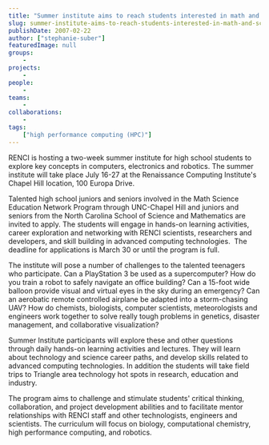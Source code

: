 ```yaml
---
title: "Summer institute aims to reach students interested in math and science"
slug: summer-institute-aims-to-reach-students-interested-in-math-and-science
publishDate: 2007-02-22
author: ["stephanie-suber"]
featuredImage: null
groups:
    - 
projects:
    - 
people:
    - 
teams: 
    - 
collaborations:
    - 
tags:
    ["high performance computing (HPC)"]
---
```

RENCI is hosting a two-week summer institute for high school students to explore key concepts in computers, electronics and robotics. The summer institute will take place July 16-27 at the Renaissance Computing Institute's Chapel Hill location, 100 Europa Drive.



Talented high school juniors and seniors involved in the Math Science Education Network Program through UNC-Chapel Hill and juniors and seniors from the North Carolina School of Science and Mathematics are invited to apply. The students will engage in hands-on learning activities, career exploration and networking with RENCI scientists, researchers and developers, and skill building in advanced computing technologies.  The deadline for applications is March 30 or until the program is full.

The institute will pose a number of challenges to the talented teenagers who participate. Can a PlayStation 3 be used as a supercomputer? How do you train a robot to safely navigate an office building? Can a 15-foot wide balloon provide visual and virtual eyes in the sky during an emergency? Can an aerobatic remote controlled airplane be adapted into a storm-chasing UAV? How do chemists, biologists, computer scientists, meteorologists and engineers work together to solve really tough problems in genetics, disaster management, and collaborative visualization?

Summer Institute participants will explore these and other questions through daily hands-on learning activities and lectures. They will learn about technology and science career paths, and develop skills related to advanced computing technologies. In addition the students will take field trips to Triangle area technology hot spots in research, education and industry.

The program aims to challenge and stimulate students' critical thinking, collaboration, and project development abilities and to facilitate mentor relationships with RENCI staff and other technologists, engineers and scientists. The curriculum will focus on biology, computational chemistry, high performance computing, and robotics.
